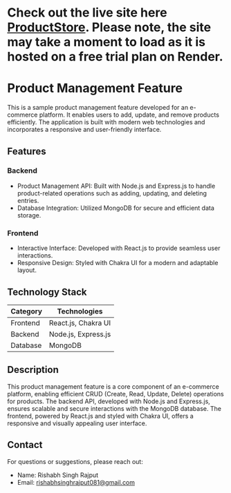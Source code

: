 # Check out the live site here [ProductStore](https://productstore-3k2v.onrender.com/). Please note, the site may take a moment to load as it is hosted on a free trial plan on Render.

# Product Management Feature

This is a sample product management feature developed for an e-commerce platform. It enables users to add, update, and remove products efficiently. The application is built with modern web technologies and incorporates a responsive and user-friendly interface.

## Features

### Backend
- Product Management API: Built with Node.js and Express.js to handle product-related operations such as adding, updating, and deleting entries.
- Database Integration: Utilized MongoDB for secure and efficient data storage.

### Frontend
- Interactive Interface: Developed with React.js to provide seamless user interactions.
- Responsive Design: Styled with Chakra UI for a modern and adaptable layout.

## Technology Stack

| Category            | Technologies     |
| ----------------------- | -------------------- |
| Frontend                | React.js, Chakra UI  |
| Backend                 | Node.js, Express.js |
| Database                | MongoDB              |

## Description

This product management feature is a core component of an e-commerce platform, enabling efficient CRUD (Create, Read, Update, Delete) operations for products. The backend API, developed with Node.js and Express.js, ensures scalable and secure interactions with the MongoDB database. The frontend, powered by React.js and styled with Chakra UI, offers a responsive and visually appealing user interface.

## Contact

For questions or suggestions, please reach out:

- Name: Rishabh Singh Rajput
- Email: [rishabhsinghrajput081@gmail.com](mailto:rishabhsinghrajput081@gmail.com)


